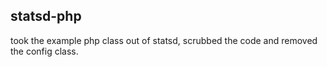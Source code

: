 statsd-php
----------
took the example php class out of statsd, scrubbed the code and removed the config class.
